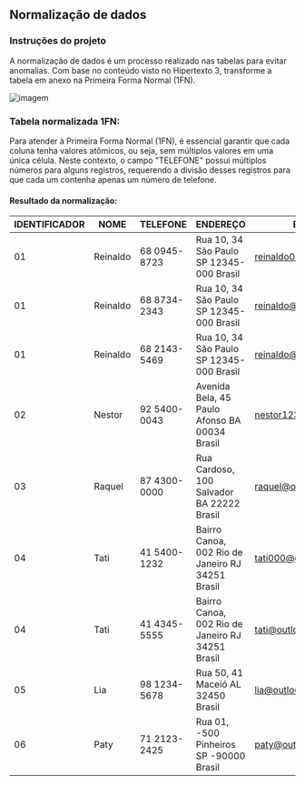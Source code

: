 ## Normalização de dados

### Instruções do projeto

A normalização de dados é um processo realizado nas tabelas para evitar anomalias. Com base no conteúdo visto no Hipertexto 3, transforme a tabela em anexo na Primeira Forma Normal (1FN).

![imagem]('imagem01.png')

### Tabela normalizada 1FN:

Para atender à Primeira Forma Normal (1FN), é essencial garantir que cada coluna tenha valores atômicos, ou seja, sem múltiplos valores em uma única célula. Neste contexto, o campo "TELEFONE" possui múltiplos números para alguns registros, requerendo a divisão desses registros para que cada um contenha apenas um número de telefone.

#### Resultado da normalização:

| IDENTIFICADOR |   NOME   |   TELEFONE    |                ENDEREÇO                |               EMAIL                |
|---------------|----------|---------------|----------------------------------------|------------------------------------|
|       01      | Reinaldo | 68 0945-8723  | Rua 10, 34 São Paulo SP 12345-000 Brasil |  reinaldo000@gmail.com             |
|       01      | Reinaldo | 68 8734-2343  | Rua 10, 34 São Paulo SP 12345-000 Brasil |  reinaldo@outlook.com              |
|       01      | Reinaldo | 68 2143-5469  | Rua 10, 34 São Paulo SP 12345-000 Brasil |  reinaldo@outlook.com              |
|       02      |  Nestor  | 92 5400-0043  | Avenida Bela, 45 Paulo Afonso BA 00034 Brasil |  nestor123@gmail.com              |
|       03      |  Raquel  | 87 4300-0000  | Rua Cardoso, 100 Salvador BA 22222 Brasil  |  raquel@outlook.com               |
|       04      |   Tati   | 41 5400-1232  | Bairro Canoa, 002 Rio de Janeiro RJ 34251 Brasil |  tati000@gmail.com               |
|       04      |   Tati   | 41 4345-5555  | Bairro Canoa, 002 Rio de Janeiro RJ 34251 Brasil |  tati@outlook.com                |
|       05      |   Lia    | 98 1234-5678  | Rua 50, 41 Maceió AL 32450 Brasil        |  lia@outlook.com                  |
|       06      |   Paty   | 71 2123-2425  | Rua 01, -500 Pinheiros SP -90000 Brasil |  paty@outlook.com                 |

